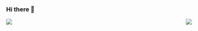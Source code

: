 ### Hi there 👋
<div>
  <img align="left" src="https://github-readme-stats.vercel.app/api?username=ichn-hu&show_icons=true&count_private=true&include_all_commits=true&hide=stars" />
  <img align="right" src="https://github-readme-stats.vercel.app/api/top-langs/?username=ichn-hu&count_private=false&include_all_commits=true&hide=html,css,tsql" />
</div

<!--
**Currycurrycurry/Currycurrycurry** is a ✨ _special_ ✨ repository because its `README.md` (this file) appears on your GitHub profile.

Here are some ideas to get you started:

- 🔭 I’m currently working on ...
- 🌱 I’m currently learning ...
- 👯 I’m looking to collaborate on ...
- 🤔 I’m looking for help with ...
- 💬 Ask me about ...
- 📫 How to reach me: ...
- 😄 Pronouns: ...
- ⚡ Fun fact: ...
-->
